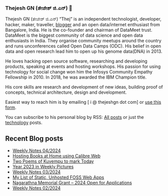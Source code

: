 ### Thejesh GN (ತೇಜೇಶ್ ಜಿ.ಎನ್) 👋

Thejesh GN (ತೇಜೇಶ್ ಜಿ.ಎನ್) “Thej” is an independent technologist, developer, hacker, maker, traveller, [blogger](https://thejeshgn.com/) and an open data/internet enthusiast from Bangalore, India. He is the co-founder and chairman of DataMeet trust. DataMeet is the biggest community of data science and open data enthusiasts in India. They organise community meetups around the country and runs unconferences called Open Data Camps (ODC). His belief in open data and open research lead him to open up his genome data(DNA) in 2013.

He loves hacking open source software, researching and developing products, speaking at events and hosting workshops. His passion for using technology for social change won him the Infosys Community Empathy Fellowship in 2010. In 2018, he was awarded the IBM Champion title.

His core skills are research and development of new ideas, building proof of concepts, technical architecture, design and development.

Easiest way to reach him is by emailing [ i @ thejeshgn dot com] or [use this form](https://thejeshgn.com/contact/).

You can subscribe to his personal blog by RSS: [All posts](https://feeds.thejeshgn.com/thejeshgn) or just the [technology](https://feeds.thejeshgn.com/technology) posts.

## Recent Blog posts
<!-- BLOG-POST-LIST:START -->
- [Weekly Notes 04/2024](https://thejeshgn.com/2024/01/26/weekly-notes-04-2024/)
- [Hosting Books at Home using Calibre Web](https://thejeshgn.com/2024/01/23/hosting-books-at-home-using-calibre-web/)
- [Two Poems of Kuvempu to mark Today](https://thejeshgn.com/2024/01/22/two-poems-of-kuvempu-to-mark-today/)
- [Year 2023 in Weekly Pictures](https://thejeshgn.com/2024/01/20/year-2023-in-weekly-pictures/)
- [Weekly Notes 03/2024](https://thejeshgn.com/2024/01/19/weekly-notes-03-2024/)
- [My List of Static, Unhosted FOSS Web Apps](https://thejeshgn.com/2024/01/16/my-list-of-static-unhosted-foss-web-apps/)
- [Nagarathna Memorial Grant – 2024 Open for Applications](https://thejeshgn.com/2024/01/15/nagarathna-memorial-grant-2024-open-for-applications/)
- [Weekly Notes 02/2024](https://thejeshgn.com/2024/01/12/weekly-notes-02-2024/)
<!-- BLOG-POST-LIST:END -->
